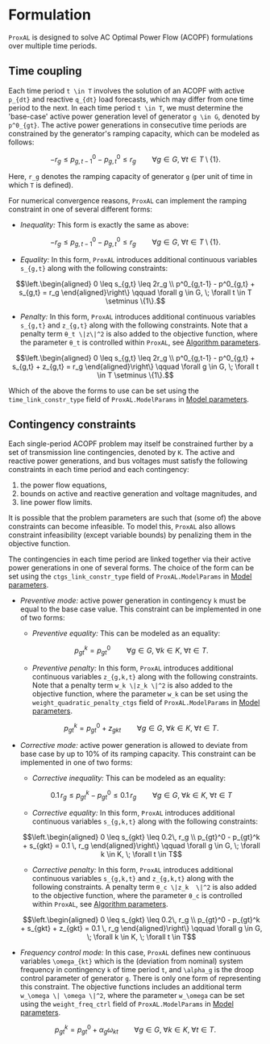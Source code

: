# Formulation
`ProxAL` is designed to solve AC Optimal Power Flow (ACOPF) formulations over multiple time periods. 


## Time coupling

Each time period ``t \in T`` involves the solution of an ACOPF with active ``p_{dt}`` and reactive ``q_{dt}`` load forecasts, which may differ from one time period to the next. In each time period ``t \in T``, we must determine the 'base-case' active power generation level of generator ``g \in G``, denoted by ``p^0_{gt}``. The active power generations in consecutive time periods are constrained by the generator's ramping capacity, which can be modeled as follows:
```math
-r_g \leq p^0_{g,t-1} - p^0_{g,t} \leq r_g \qquad \forall g \in G, \; \forall t \in T \setminus \{1\}.
```

Here, ``r_g`` denotes the ramping capacity of generator ``g`` (per unit of time in which ``T`` is defined).

For numerical convergence reasons, `ProxAL` can implement the ramping constraint in one of several different forms:

* _Inequality:_ This form is exactly the same as above:
```math
-r_g \leq p^0_{g,t-1} - p^0_{g,t} \leq r_g \qquad \forall g \in G, \; \forall t \in T \setminus \{1\}.
```

* _Equality:_ In this form, `ProxAL` introduces additional continuous variables ``s_{g,t}`` along with the following constraints:
```math
\left.\begin{aligned}
    0 \leq s_{g,t} \leq 2r_g  \\
    p^0_{g,t-1} - p^0_{g,t} + s_{g,t} = r_g
\end{aligned}\right\} \qquad \forall g \in G, \; \forall t \in T \setminus \{1\}.
```

* _Penalty:_ In this form, `ProxAL` introduces additional continuous variables ``s_{g,t}`` and ``z_{g,t}`` along with the following constraints. Note that a penalty term ``θ_t \|z\|^2`` is also added to the objective function, where the parameter ``θ_t`` is controlled within `ProxAL`, see [Algorithm parameters](@ref).
```math
\left.\begin{aligned}
    0 \leq s_{g,t} \leq 2r_g  \\
    p^0_{g,t-1} - p^0_{g,t} + s_{g,t} + z_{g,t} = r_g
\end{aligned}\right\} \qquad \forall g \in G, \; \forall t \in T \setminus \{1\}.
```

Which of the above the forms to use can be set using the `time_link_constr_type` field of `ProxAL.ModelParams` in [Model parameters](@ref).

## Contingency constraints

Each single-period ACOPF problem may itself be constrained further by a set of transmission line contingencies, denoted by ``K``. The active and reactive power generations, and bus voltages must satisfy the following constraints in each time period and each contingency:
1. the power flow equations, 
2. bounds on active and reactive generation and voltage magnitudes, and 
3. line power flow limits.

It is possible that the problem parameters are such that (some of) the above constraints can become infeasible. To model this, `ProxAL` also allows constraint infeasibility (except variable bounds) by penalizing them in the objective function.

The contingencies in each time period are linked together via their active power generations in one of several forms. The choice of the form can be set using the `ctgs_link_constr_type` field of `ProxAL.ModelParams` in [Model parameters](@ref).

* _Preventive mode:_ active power generation in contingency ``k`` must be equal to the base case value. This constraint can be implemented in one of two forms:  

    * _Preventive equality:_ This can be modeled as an equality:
  ```math
  p_{gt}^k = p_{gt}^0 \qquad \forall g \in G, \; \forall k \in K, \; \forall t \in T.
  ```   
  
    * _Preventive penalty:_ In this form, `ProxAL` introduces additional continuous variables ``z_{g,k,t}`` along with the following constraints. Note that a penalty term ``w_k \|z_k \|^2`` is also added to the objective function, where the parameter ``w_k`` can be set using the `weight_quadratic_penalty_ctgs` field of `ProxAL.ModelParams` in [Model parameters](@ref).
  ```math
  p_{gt}^k = p_{gt}^0 + z_{gkt} \qquad \forall g \in G, \; \forall k \in K, \; \forall t \in T.
  ```

* _Corrective mode:_ active power generation is allowed to deviate from base case by up to 10% of its ramping capacity. This constraint can be implemented in one of two forms:   

    * _Corrective inequality:_ This can be modeled as an equality:
  ```math
  0.1\, r_g \leq p_{gt}^k - p_{gt}^0 \leq 0.1 \, r_g \qquad \forall g \in G, \; \forall k \in K, \; \forall t \in T
  ```   

    * _Corrective equality:_ In this form, `ProxAL` introduces additional continuous variables ``s_{g,k,t}`` along with the following constraints:
  ```math
  \left.\begin{aligned}
    0 \leq s_{gkt} \leq 0.2\, r_g  \\
    p_{gt}^0 - p_{gt}^k + s_{gkt} = 0.1 \, r_g 
    \end{aligned}\right\} \qquad \forall g \in G, \; \forall k \in K, \; \forall t \in T
  ```   

    * _Corrective penalty:_ In this form, `ProxAL` introduces additional continuous variables ``s_{g,k,t}`` and ``z_{g,k,t}`` along with the following constraints. A penalty term ``θ_c \|z_k  \|^2`` is also added to the objective function, where the parameter ``θ_c`` is controlled within `ProxAL`, see [Algorithm parameters](@ref).
  ```math
  \left.\begin{aligned}
      0 \leq s_{gkt} \leq 0.2\, r_g  \\
      p_{gt}^0 - p_{gt}^k + s_{gkt} + z_{gkt} = 0.1 \, r_g
  \end{aligned}\right\} \qquad \forall g \in G, \; \forall k \in K, \; \forall t \in T
  ```

* _Frequency control mode:_ In this case, `ProxAL` defines new continuous variables ``\omega_{kt}`` which is the (deviation from nominal) system frequency in contingency ``k`` of time period ``t``, and ``\alpha_g`` is the droop control parameter of generator ``g``. There is only one form of representing this constraint. The objective functions includes an additional term ``w_\omega \| \omega \|^2``, where the parameter ``w_\omega`` can be set using the `weight_freq_ctrl` field of `ProxAL.ModelParams` in [Model parameters](@ref).
```math
p_{gt}^k = p_{gt}^0 + \alpha_g \omega_{kt} \qquad \forall g \in G, \; \forall k \in K, \; \forall t \in T.
```
